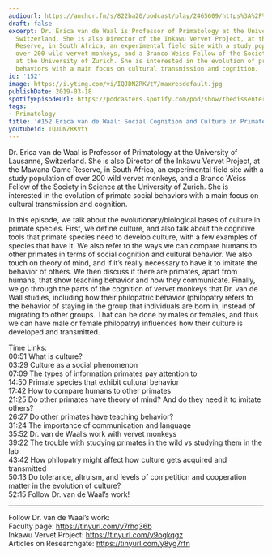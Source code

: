 ```yaml
---
audiourl: https://anchor.fm/s/822ba20/podcast/play/2465609/https%3A%2F%2Fd3ctxlq1ktw2nl.cloudfront.net%2Fproduction%2F2019-1-23%2F10379814-44100-2-b20d08b1f007f.m4a
draft: false
excerpt: Dr. Erica van de Waal is Professor of Primatology at the University of Lausanne,
  Switzerland. She is also Director of the Inkawu Vervet Project, at the Mawana Game
  Reserve, in South Africa, an experimental field site with a study population of
  over 200 wild vervet monkeys, and a Branco Weiss Fellow of the Society in Science
  at the University of Zurich. She is interested in the evolution of primate social
  behaviors with a main focus on cultural transmission and cognition.
id: '152'
image: https://i.ytimg.com/vi/IQJDNZRKVtY/maxresdefault.jpg
publishDate: 2019-03-18
spotifyEpisodeUrl: https://podcasters.spotify.com/pod/show/thedissenter/episodes/152-Erica-van-de-Waal-Social-Cognition-And-Culture-in-Primates-e39oc9
tags:
- Primatology
title: '#152 Erica van de Waal: Social Cognition and Culture in Primates'
youtubeid: IQJDNZRKVtY
---
```

<div class="timelinks">

Dr. Erica van de Waal is Professor of Primatology at the University of Lausanne, Switzerland. She is also Director of the Inkawu Vervet Project, at the Mawana Game Reserve, in South Africa, an experimental field site with a study population of over 200 wild vervet monkeys, and a Branco Weiss Fellow of the Society in Science at the University of Zurich. She is interested in the evolution of primate social behaviors with a main focus on cultural transmission and cognition.

In this episode, we talk about the evolutionary/biological bases of culture in primate species. First, we define culture, and also talk about the cognitive tools that primate species need to develop culture, with a few examples of species that have it. We also refer to the ways we can compare humans to other primates in terms of social cognition and cultural behavior. We also touch on theory of mind, and if it’s really necessary to have it to imitate the behavior of others. We then discuss if there are primates, apart from humans, that show teaching behavior and how they communicate. Finally, we go through the parts of the cognition of vervet monkeys that Dr. van de Wall studies, including how their philopatric behavior (philopatry refers to the behavior of staying in the group that individuals are born in, instead of migrating to other groups. That can be done by males or females, and thus we can have male or female philopatry) influences how their culture is developed and transmitted.

Time Links:  
<time>00:51</time> What is culture?  
<time>03:29</time> Culture as a social phenomenon                    
<time>07:09</time> The types of information primates pay attention to      
<time>14:50</time> Primate species that exhibit cultural behavior                 
<time>17:42</time> How to compare humans to other primates              
<time>21:25</time> Do other primates have theory of mind? And do they need it to imitate others?              
<time>26:27</time> Do other primates have teaching behavior?         
<time>31:24</time> The importance of communication and language   
<time>35:52</time> Dr. van de Waal’s work with vervet monkeys  
<time>39:22</time> The trouble with studying primates in the wild vs studying them in the lab    
<time>43:42</time> How philopatry might affect how culture gets acquired and transmitted     
<time>50:13</time> Do tolerance, altruism, and levels of competition and cooperation matter in the evolution of culture?      
<time>52:15</time> Follow Dr. van de Waal’s work!      

---

Follow Dr. van de Waal’s work:  
Faculty page: https://tinyurl.com/y7rhq36b  
Inkawu Vervet Project: https://tinyurl.com/y9ogkqgz  
Articles on Researchgate: https://tinyurl.com/y8yg7rfn
</div>

